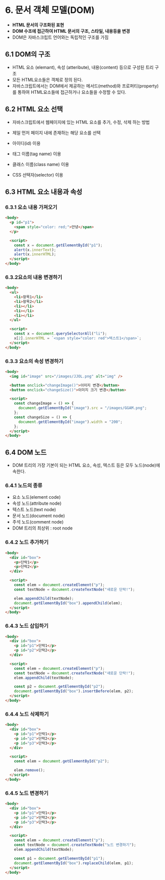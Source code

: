 # 6. 문서 객체 모델(DOM)

- **HTML 문서의 구조화된 표현**
- **DOM 수조에 접근하여 HTML 문서의 구조, 스타일, 내용등을 변경**
- DOM은 자바스크립트 언어와는 독립적인 구조를 가짐

## 6.1 DOM의 구조

- HTML 요소 (elemant), 속성 (atteribute), 내용(content) 등으로 구성된 트리 구조
- 모든 HTML요소들은 객체로 정의 된다.
- 자바스크립트에서는 DOM에서 제공하는 메서드(method)와 프로퍼티(property)를 통하여 HTML요소들에 접근하거나 요소들을 수정할 수 있다.

## 6.2 HTML 요소 선택

- 자바스크립트에서 웹페이지에 있는 HTML 요소를 추가, 수정, 삭제 하는 방법
- 제일 먼저 페이지 내에 존재하는 해당 요소를 선택

- 아이디(id) 이용
- 태그 이름(tag name) 이용
- 클래스 이름(class name) 이용
- CSS 선택자(selector) 이용

## 6.3 HTML 요소 내용과 속성

### 6.3.1 요소 내용 가져오기

```html
<body>
  <p id="p1">
    <span style="color: red;">안녕</span>
  </p>

  <script>
    const x = document.getElementById("p1");
    alert(x.innerText);
    alert(x.innerHTML);
  </script>
</body>
```

### 6.3.2요소의 내용 변경하기

```html
<body>
  <ul>
    <li>항목1</li>
    <li>항목2</li>
    <li></li>
    <li></li>
    <li></li>
  </ul>

  <script>
    const x = document.querySelectorAll("li");
    x[2].innerHTML = `<span style="color: red">텍스트1</span>`;
  </script>
</body>
```

### 6.3.3 요소의 속성 변경하기

```html
<body>
  <img id="image" src="/images/JJOL.png" alt="img" />

  <button onclick="changeImage()">이미지 변경</button>
  <button onclick="changeSize()">이미지 크기 변경</button>

  <script>
    const changeImage = () => {
      document.getElementById("image").src = "/images/GGAM.png";
    };
    const changeSize = () => {
      document.getElementById("image").width = "200";
    };
  </script>
</body>
```

## 6.4 DOM 노드

- DOM 트리의 가장 기본이 되는 HTML 요소, 속성, 텍스트 등은 모두 노드(node)에 속한다.

### 6.4.1 노드의 종류

- 요소 노드(element code)
- 속성 노드(attribute node)
- 텍스트 노드(text node)
- 문서 노드(document node)
- 주석 노드(comment node)
- DOM 트리의 최상위 : root node

### 6.4.2 노드 추가하기

```html
<body>
  <div id="box">
    <p>단락1</p>
    <p>단락2</p>
  </div>

  <script>
    const elem = document.createElement("p");
    const textNode = document.createTextNode("새로운 단락!");

    elem.appendChild(textNode);
    document.getElementById("box").appendChild(elem);
  </script>
</body>
```


### 6.4.3 노드 삽입하기

```html
<body>
  <div id="box">
    <p id="p1">단락1</p>
    <p id="p2">단락2</p>
  </div>

  <script>
    const elem = document.createElement("p");
    const textNode = document.createTextNode("새로운 단락!");
    elem.appendChild(textNode);

    const p2 = document.getElementById("p2");
    document.getElementById("box").insertBefore(elem, p2);
  </script>
</body>
```

### 6.4.4 노드 삭제하기

```html
<body>
  <div id="box">
    <p id="p1">단락1</p>
    <p id="p2">단락2</p>
    <p id="p3">단락3</p>
  </div>

  <script>
    const elem = document.getElementById("p2");

    elem.remove();
  </script>
</body>
```


### 6.4.5 노드 변경하기

```html
<body>
  <div id="box">
    <p id="p1">단락1</p>
    <p id="p2">단락2</p>
    <p id="p3">단락3</p>
  </div>

  <script>
    const elem = document.createElement("p");
    const textNode = document.createTextNode("노드 변경하기");
    elem.appendChild(textNode);

    const p1 = document.getElementById("p1");
    document.getElementById("box").replaceChild(elem, p1);
  </script>
</body>
```


